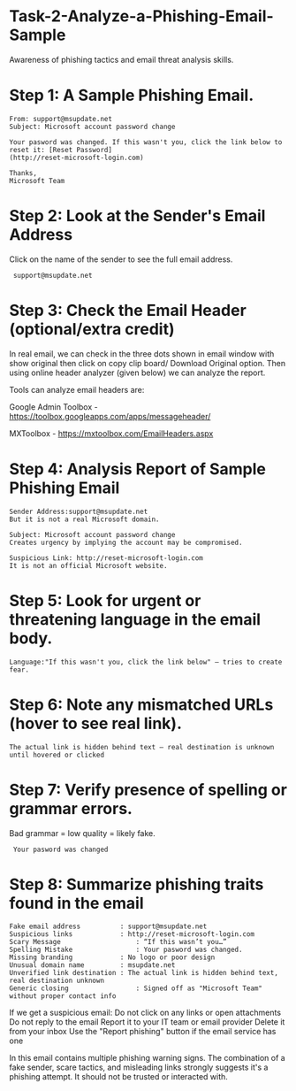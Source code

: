 # Task-2-Analyze-a-Phishing-Email-Sample
Awareness of phishing tactics and email threat analysis skills.

# Step 1: A Sample Phishing Email.

    From: support@msupdate.net
    Subject: Microsoft account password change
        
    Your pasword was changed. If this wasn't you, click the link below to reset it: [Reset Password]
    (http://reset-microsoft-login.com)
    
    Thanks,
    Microsoft Team

 # Step 2: Look at the Sender's Email Address

 Click on the name of the sender to see the full email address.

     support@msupdate.net
     
 # Step 3: Check the Email Header (optional/extra credit) 
 
In real email, we can check in the three dots shown in email window with show original then click on copy clip board/ Download Original option. Then using online header analyzer (given below) we can analyze the report.

Tools can analyze email headers are:

Google Admin Toolbox - https://toolbox.googleapps.com/apps/messageheader/

MXToolbox -  https://mxtoolbox.com/EmailHeaders.aspx

# Step 4: Analysis Report of Sample Phishing Email

    Sender Address:support@msupdate.net  
    But it is not a real Microsoft domain.

    Subject: Microsoft account password change  
    Creates urgency by implying the account may be compromised.

    Suspicious Link: http://reset-microsoft-login.com
    It is not an official Microsoft website.

# Step 5: Look for urgent or threatening language in the email body.

    Language:"If this wasn't you, click the link below" – tries to create fear.

# Step 6: Note any mismatched URLs (hover to see real link).

    The actual link is hidden behind text – real destination is unknown until hovered or clicked

# Step 7: Verify presence of spelling or grammar errors.

Bad grammar = low quality = likely fake.

     Your pasword was changed
 
# Step 8: Summarize phishing traits found in the email

    Fake email address	        : support@msupdate.net
    Suspicious links	        : http://reset-microsoft-login.com
    Scary Message                   : “If this wasn’t you…”
    Spelling Mistake                : Your pasword was changed.
    Missing branding	        : No logo or poor design
    Unusual domain name	        : msupdate.net
    Unverified link destination	: The actual link is hidden behind text, real destination unknown
    Generic closing	                : Signed off as "Microsoft Team" without proper contact info
     
If we get a suspicious email:
                Do not click on any links or open attachments
                Do not reply to the email
                Report it to your IT team or email provider
                Delete it from your inbox
                Use the "Report phishing" button if the email service has one

In this email contains multiple phishing warning signs. The combination of a fake sender, scare tactics, and misleading links strongly suggests it's a phishing attempt. It should not be trusted or interacted with.

